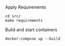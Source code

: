 Apply Requirements
```
cd src/
make requirements
```

Build and start containers
```
docker-compose up --build
```


